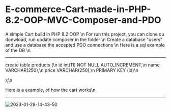 # E-commerce-Cart-made-in-PHP-8.2-OOP-MVC-Composer-and-PDO

A simple Cart build in PHP 8.2 OOP \n
For run this project, you can clone ou donwload, run update composer in the folder \n
Create a database "users" and use a database the accepted PDO connections \n
Here is a sql example of the DB \n

<hr>

create table products (\n
   id int(11) NOT NULL AUTO_INCREMENT,\n
   name VARCHAR(250),\n
   price VARCHAR(250),\n
   PRIMARY KEY (id)\n

);\n

Here is a example, of how the cart works\n

<hr>

![2023-01-28-14-43-50](https://user-images.githubusercontent.com/99232940/215283008-dd85d3fa-eecc-4cda-b1ba-5f5a4508da95.gif)
